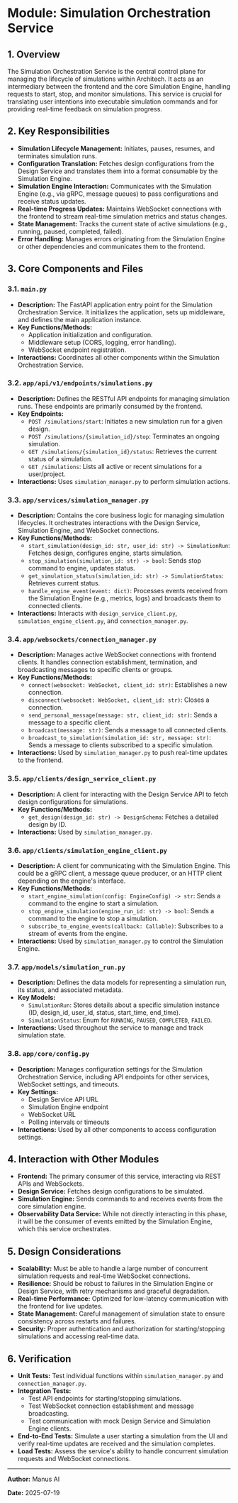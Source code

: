 # Module: Simulation Orchestration Service

## 1. Overview

The Simulation Orchestration Service is the central control plane for managing the lifecycle of simulations within Architech. It acts as an intermediary between the frontend and the core Simulation Engine, handling requests to start, stop, and monitor simulations. This service is crucial for translating user intentions into executable simulation commands and for providing real-time feedback on simulation progress.

## 2. Key Responsibilities

*   **Simulation Lifecycle Management:** Initiates, pauses, resumes, and terminates simulation runs.
*   **Configuration Translation:** Fetches design configurations from the Design Service and translates them into a format consumable by the Simulation Engine.
*   **Simulation Engine Interaction:** Communicates with the Simulation Engine (e.g., via gRPC, message queues) to pass configurations and receive status updates.
*   **Real-time Progress Updates:** Maintains WebSocket connections with the frontend to stream real-time simulation metrics and status changes.
*   **State Management:** Tracks the current state of active simulations (e.g., running, paused, completed, failed).
*   **Error Handling:** Manages errors originating from the Simulation Engine or other dependencies and communicates them to the frontend.

## 3. Core Components and Files

### 3.1. `main.py`

*   **Description:** The FastAPI application entry point for the Simulation Orchestration Service. It initializes the application, sets up middleware, and defines the main application instance.
*   **Key Functions/Methods:**
    *   Application initialization and configuration.
    *   Middleware setup (CORS, logging, error handling).
    *   WebSocket endpoint registration.
*   **Interactions:** Coordinates all other components within the Simulation Orchestration Service.

### 3.2. `app/api/v1/endpoints/simulations.py`

*   **Description:** Defines the RESTful API endpoints for managing simulation runs. These endpoints are primarily consumed by the frontend.
*   **Key Endpoints:**
    *   `POST /simulations/start`: Initiates a new simulation run for a given design.
    *   `POST /simulations/{simulation_id}/stop`: Terminates an ongoing simulation.
    *   `GET /simulations/{simulation_id}/status`: Retrieves the current status of a simulation.
    *   `GET /simulations`: Lists all active or recent simulations for a user/project.
*   **Interactions:** Uses `simulation_manager.py` to perform simulation actions.

### 3.3. `app/services/simulation_manager.py`

*   **Description:** Contains the core business logic for managing simulation lifecycles. It orchestrates interactions with the Design Service, Simulation Engine, and WebSocket connections.
*   **Key Functions/Methods:**
    *   `start_simulation(design_id: str, user_id: str) -> SimulationRun`: Fetches design, configures engine, starts simulation.
    *   `stop_simulation(simulation_id: str) -> bool`: Sends stop command to engine, updates status.
    *   `get_simulation_status(simulation_id: str) -> SimulationStatus`: Retrieves current status.
    *   `handle_engine_event(event: dict)`: Processes events received from the Simulation Engine (e.g., metrics, logs) and broadcasts them to connected clients.
*   **Interactions:** Interacts with `design_service_client.py`, `simulation_engine_client.py`, and `connection_manager.py`.

### 3.4. `app/websockets/connection_manager.py`

*   **Description:** Manages active WebSocket connections with frontend clients. It handles connection establishment, termination, and broadcasting messages to specific clients or groups.
*   **Key Functions/Methods:**
    *   `connect(websocket: WebSocket, client_id: str)`: Establishes a new connection.
    *   `disconnect(websocket: WebSocket, client_id: str)`: Closes a connection.
    *   `send_personal_message(message: str, client_id: str)`: Sends a message to a specific client.
    *   `broadcast(message: str)`: Sends a message to all connected clients.
    *   `broadcast_to_simulation(simulation_id: str, message: str)`: Sends a message to clients subscribed to a specific simulation.
*   **Interactions:** Used by `simulation_manager.py` to push real-time updates to the frontend.

### 3.5. `app/clients/design_service_client.py`

*   **Description:** A client for interacting with the Design Service API to fetch design configurations for simulations.
*   **Key Functions/Methods:**
    *   `get_design(design_id: str) -> DesignSchema`: Fetches a detailed design by ID.
*   **Interactions:** Used by `simulation_manager.py`.

### 3.6. `app/clients/simulation_engine_client.py`

*   **Description:** A client for communicating with the Simulation Engine. This could be a gRPC client, a message queue producer, or an HTTP client depending on the engine's interface.
*   **Key Functions/Methods:**
    *   `start_engine_simulation(config: EngineConfig) -> str`: Sends a command to the engine to start a simulation.
    *   `stop_engine_simulation(engine_run_id: str) -> bool`: Sends a command to the engine to stop a simulation.
    *   `subscribe_to_engine_events(callback: Callable)`: Subscribes to a stream of events from the engine.
*   **Interactions:** Used by `simulation_manager.py` to control the Simulation Engine.

### 3.7. `app/models/simulation_run.py`

*   **Description:** Defines the data models for representing a simulation run, its status, and associated metadata.
*   **Key Models:**
    *   `SimulationRun`: Stores details about a specific simulation instance (ID, design_id, user_id, status, start_time, end_time).
    *   `SimulationStatus`: Enum for `RUNNING`, `PAUSED`, `COMPLETED`, `FAILED`.
*   **Interactions:** Used throughout the service to manage and track simulation state.

### 3.8. `app/core/config.py`

*   **Description:** Manages configuration settings for the Simulation Orchestration Service, including API endpoints for other services, WebSocket settings, and timeouts.
*   **Key Settings:**
    *   Design Service API URL
    *   Simulation Engine endpoint
    *   WebSocket URL
    *   Polling intervals or timeouts
*   **Interactions:** Used by all other components to access configuration settings.

## 4. Interaction with Other Modules

*   **Frontend:** The primary consumer of this service, interacting via REST APIs and WebSockets.
*   **Design Service:** Fetches design configurations to be simulated.
*   **Simulation Engine:** Sends commands to and receives events from the core simulation engine.
*   **Observability Data Service:** While not directly interacting in this phase, it will be the consumer of events emitted by the Simulation Engine, which this service orchestrates.

## 5. Design Considerations

*   **Scalability:** Must be able to handle a large number of concurrent simulation requests and real-time WebSocket connections.
*   **Resilience:** Should be robust to failures in the Simulation Engine or Design Service, with retry mechanisms and graceful degradation.
*   **Real-time Performance:** Optimized for low-latency communication with the frontend for live updates.
*   **State Management:** Careful management of simulation state to ensure consistency across restarts and failures.
*   **Security:** Proper authentication and authorization for starting/stopping simulations and accessing real-time data.

## 6. Verification

*   **Unit Tests:** Test individual functions within `simulation_manager.py` and `connection_manager.py`.
*   **Integration Tests:**
    *   Test API endpoints for starting/stopping simulations.
    *   Test WebSocket connection establishment and message broadcasting.
    *   Test communication with mock Design Service and Simulation Engine clients.
*   **End-to-End Tests:** Simulate a user starting a simulation from the UI and verify real-time updates are received and the simulation completes.
*   **Load Tests:** Assess the service's ability to handle concurrent simulation requests and WebSocket connections.

---

**Author:** Manus AI

**Date:** 2025-07-19


